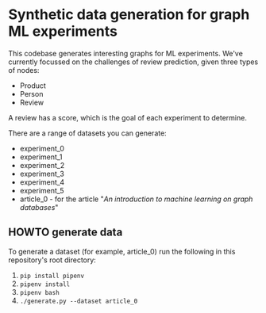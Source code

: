 
# Synthetic data generation for graph ML experiments

This codebase generates interesting graphs for ML experiments. We've currently focussed on the challenges of review prediction, given three types of nodes:
- Product
- Person
- Review

A review has a score, which is the goal of each experiment to determine.

There are a range of datasets you can generate:
- experiment_0
- experiment_1
- experiment_2
- experiment_3
- experiment_4
- experiment_5
- article_0 - for the article "*An introduction to machine learning on graph databases*"


## HOWTO generate data

To generate a dataset (for example, article_0) run the following in this repository's root directory:

1) `pip install pipenv`
2) `pipenv install`
3) `pipenv bash`
4) `./generate.py --dataset article_0`
